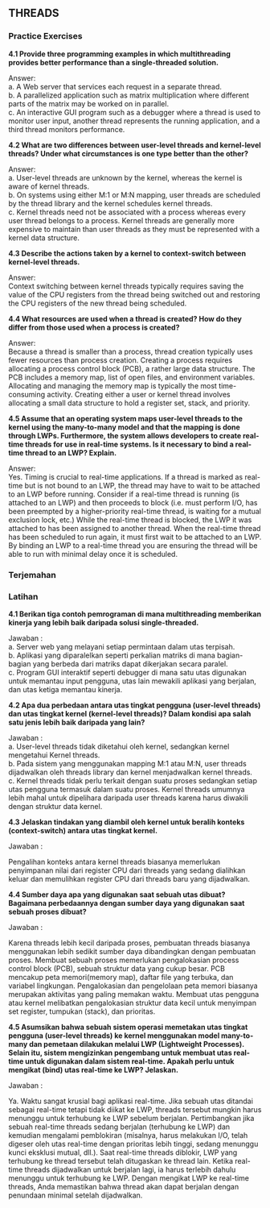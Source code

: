 ## THREADS

### Practice Exercises

**4.1 Provide three programming examples in which multithreading provides better performance than a single-threaded solution.**

Answer:<br>
a. A Web server that services each request in a separate thread.<br>
b. A parallelized application such as matrix multiplication where different parts of the matrix may be worked on in parallel.<br>
c. An interactive GUI program such as a debugger where a thread is used to monitor user input, another thread represents the running application, and a third thread monitors performance.

**4.2 What are two differences between user-level threads and kernel-level threads? Under what circumstances is one type better than the other?**

Answer:<br>
a. User-level threads are unknown by the kernel, whereas the kernel is aware of kernel threads.<br>
b. On systems using either M:1 or M:N mapping, user threads are scheduled by the thread library and the kernel schedules kernel threads.<br>
c. Kernel threads need not be associated with a process whereas every user thread belongs to a process. Kernel threads are generally more expensive to maintain than user threads as they must be represented with a kernel data structure.

**4.3 Describe the actions taken by a kernel to context-switch between kernel-level threads.**

Answer:<br>
Context switching between kernel threads typically requires saving the value of the CPU registers from the thread being switched out and restoring the CPU registers of the new thread being scheduled.

**4.4 What resources are used when a thread is created? How do they differ from those used when a process is created?**

Answer:<br>
Because a thread is smaller than a process, thread creation typically uses fewer resources than process creation. Creating a process requires allocating a process control block (PCB), a rather large data structure. The PCB includes a memory map, list of open files, and environment variables. Allocating and managing the memory map is typically the most time-consuming activity. Creating either a user or kernel thread involves allocating a small data structure to hold a register set, stack, and priority.

**4.5 Assume that an operating system maps user-level threads to the kernel using the many-to-many model and that the mapping is done through LWPs. Furthermore, the system allows developers to create real-time threads for use in real-time systems. Is it necessary to bind a real-time thread to an LWP? Explain.**

Answer:<br>
Yes. Timing is crucial to real-time applications. If a thread is marked as real-time but is not bound to an LWP, the thread may have to wait to be attached to an LWP before running. Consider if a real-time thread is running (is attached to an LWP) and then proceeds to block (i.e. must perform I/O, has been preempted by a higher-priority real-time thread, is waiting for a mutual exclusion lock, etc.) While the real-time thread is blocked, the LWP it was attached to has been assigned to another thread. When the real-time thread has been scheduled to run again, it must first wait to be attached to an LWP. By binding an LWP to a real-time thread you are ensuring the thread will be able to run with minimal delay once it is scheduled.


### Terjemahan 

### Latihan 

**4.1 Berikan tiga contoh pemrograman di mana multithreading memberikan kinerja yang lebih baik daripada solusi single-threaded.**

Jawaban : <br>
a. Server web yang melayani setiap permintaan dalam utas terpisah.<br>
b. Aplikasi yang diparalelkan seperti perkalian matriks di mana bagian-bagian yang berbeda dari matriks dapat dikerjakan secara paralel.<br>
c. Program GUI interaktif seperti debugger di mana satu utas digunakan untuk memantau input pengguna, utas lain mewakili aplikasi yang berjalan, dan utas ketiga memantau kinerja.

**4.2 Apa dua perbedaan antara utas tingkat pengguna (user-level threads) dan utas tingkat kernel (kernel-level threads)? Dalam kondisi apa salah satu jenis lebih baik daripada yang lain?** 

Jawaban :<br> 
a. User-level threads tidak diketahui oleh kernel, sedangkan kernel mengetahui Kernel threads.<br>
b. Pada sistem yang menggunakan mapping M:1 atau M:N, user threads dijadwalkan oleh threads library dan kernel menjadwalkan kernel threads. <br>
c. Kernel threads tidak perlu terkait dengan suatu proses sedangkan setiap utas pengguna termasuk dalam suatu proses. Kernel threads umumnya lebih mahal untuk dipelihara daripada user threads karena harus diwakili dengan struktur data kernel.

**4.3 Jelaskan tindakan yang diambil oleh kernel untuk beralih konteks (context-switch) antara utas tingkat kernel.**

Jawaban :<br>

Pengalihan konteks antara kernel threads biasanya memerlukan penyimpanan nilai dari register CPU dari threads yang sedang dialihkan keluar dan memulihkan register CPU dari threads baru yang dijadwalkan.

**4.4 Sumber daya apa yang digunakan saat sebuah utas dibuat? Bagaimana perbedaannya dengan sumber daya yang digunakan saat sebuah proses dibuat?**

Jawaban :<br>

Karena threads lebih kecil daripada proses, pembuatan threads biasanya menggunakan lebih sedikit sumber daya dibandingkan dengan pembuatan proses. Membuat sebuah proses memerlukan pengalokasian process control block (PCB), sebuah struktur data yang cukup besar. PCB mencakup peta memori(memory map), daftar file yang terbuka, dan variabel lingkungan. Pengalokasian dan pengelolaan peta memori biasanya merupakan aktivitas yang paling memakan waktu. Membuat utas pengguna atau kernel melibatkan pengalokasian struktur data kecil untuk menyimpan set register, tumpukan (stack), dan prioritas.

**4.5 Asumsikan bahwa sebuah sistem operasi memetakan utas tingkat pengguna (user-level threads) ke kernel menggunakan model many-to-many dan pemetaan dilakukan melalui LWP (Lightweight Processes). Selain itu, sistem mengizinkan pengembang untuk membuat utas real-time untuk digunakan dalam sistem real-time. Apakah perlu untuk mengikat (bind) utas real-time ke LWP? Jelaskan.**

Jawaban :<br>

Ya. Waktu sangat krusial bagi aplikasi real-time. Jika sebuah utas ditandai sebagai real-time tetapi tidak diikat ke LWP, threads tersebut mungkin harus menunggu untuk terhubung ke LWP sebelum berjalan. Pertimbangkan jika sebuah real-time threads sedang berjalan (terhubung ke LWP) dan kemudian mengalami pemblokiran (misalnya, harus melakukan I/O, telah digeser oleh utas real-time dengan prioritas lebih tinggi, sedang menunggu kunci eksklusi mutual, dll.). Saat real-time threads diblokir, LWP yang terhubung ke thread tersebut telah ditugaskan ke thread lain. Ketika real-time threads dijadwalkan untuk berjalan lagi, ia harus terlebih dahulu menunggu untuk terhubung ke LWP. Dengan mengikat LWP ke real-time threads, Anda memastikan bahwa thread akan dapat berjalan dengan penundaan minimal setelah dijadwalkan.

